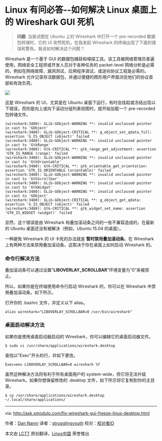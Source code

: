 
Linux 有问必答--如何解决 Linux 桌面上的 Wireshark GUI 死机
================================================================================
> **问题**: 当我试图在 Ubuntu 上的 Wireshark 中打开一个 pre-recorded 数据包转储时，它的 UI 突然死机，在我发起 Wireshark 的终端出现了下面的错误和警告。我该如何解决这个问题？

Wireshark 是一个基于 GUI 的数据包捕获和嗅探工具。该工具被网络管理员普遍使用，网络安全工程师或开发人员对于各种任务的 packet-level 网络分析是必需的，例如在网络故障，漏洞测试，应用程序调试，或逆向协议工程是必需的。 Wireshark 允许记录存活数据包，并通过便捷的图形用户界面浏览他们的协议首部和有效负荷。

![](https://farm1.staticflickr.com/722/20584224675_f4d7a59474_c.jpg)

这是 Wireshark 的 UI，尤其是在 Ubuntu 桌面下运行，有时会挂起或冻结出现以下错误，而你是向上或向下滚动分组列表视图时，就开始加载一个 pre-recorded 包转储文件。


    (wireshark:3480): GLib-GObject-WARNING **: invalid unclassed pointer in cast to 'GObject'
    (wireshark:3480): GLib-GObject-CRITICAL **: g_object_set_qdata_full: assertion 'G_IS_OBJECT (object)' failed
    (wireshark:3480): GLib-GObject-WARNING **: invalid unclassed pointer in cast to 'GtkRange'
    (wireshark:3480): Gtk-CRITICAL **: gtk_range_get_adjustment: assertion 'GTK_IS_RANGE (range)' failed
    (wireshark:3480): GLib-GObject-WARNING **: invalid unclassed pointer in cast to 'GtkOrientable'
    (wireshark:3480): Gtk-CRITICAL **: gtk_orientable_get_orientation: assertion 'GTK_IS_ORIENTABLE (orientable)' failed
    (wireshark:3480): GLib-GObject-WARNING **: invalid unclassed pointer in cast to 'GtkScrollbar'
    (wireshark:3480): GLib-GObject-WARNING **: invalid unclassed pointer in cast to 'GtkWidget'
    (wireshark:3480): GLib-GObject-WARNING **: invalid unclassed pointer in cast to 'GObject'
    (wireshark:3480): GLib-GObject-CRITICAL **: g_object_get_qdata: assertion 'G_IS_OBJECT (object)' failed
    (wireshark:3480): Gtk-CRITICAL **: gtk_widget_set_name: assertion 'GTK_IS_WIDGET (widget)' failed

显然，这个错误是由 Wireshark 和叠加滚动条之间的一些不兼容造成的，在最新的 Ubuntu 桌面还没有被解决（例如，Ubuntu 15.04 的桌面）。

一种避免 Wireshark 的 UI 卡死的办法就是 **暂时禁用叠加滚动条**。在 Wireshark 上有两种方法来禁用叠加滚动条，这取决于你在桌面上如何启动 Wireshark 的。

### 命令行解决方法 ###

叠加滚动条可以通过设置"**LIBOVERLAY_SCROLLBAR**"环境变量为“0”来被禁止。

所以，如果你是在终端使用命令行启动 Wireshark 的，你可以在 Wireshark 中禁用叠加滚动条，如下所示。

打开你的 .bashrc 文件，并定义以下 alias。

    alias wireshark="LIBOVERLAY_SCROLLBAR=0 /usr/bin/wireshark"

### 桌面启动解决方法 ###

如果你是使用桌面启动器启动的 Wireshark，你可以编辑它的桌面启动器文件。

    $ sudo vi /usr/share/applications/wireshark.desktop

查找以"Exec"开头的行，并如下更改。

    Exec=env LIBOVERLAY_SCROLLBAR=0 wireshark %f

虽然这种解决方法将有利于所有桌面用户的 system-wide，但它将无法升级 Wireshark。如果你想保留修改的 .desktop 文件，如下所示将它复制到你的主目录。

    $ cp /usr/share/applications/wireshark.desktop ~/.local/share/applications/ 

--------------------------------------------------------------------------------

via: http://ask.xmodulo.com/fix-wireshark-gui-freeze-linux-desktop.html

作者：[Dan Nanni][a]
译者：[strugglingyouth](https://github.com/strugglingyouth)
校对：[校对者ID](https://github.com/校对者ID)

本文由 [LCTT](https://github.com/LCTT/TranslateProject) 原创翻译，[Linux中国](https://linux.cn/) 荣誉推出

[a]:http://ask.xmodulo.com/author/nanni

